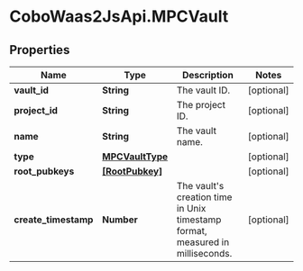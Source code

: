 # CoboWaas2JsApi.MPCVault

## Properties

Name | Type | Description | Notes
------------ | ------------- | ------------- | -------------
**vault_id** | **String** | The vault ID. | [optional] 
**project_id** | **String** | The project ID. | [optional] 
**name** | **String** | The vault name. | [optional] 
**type** | [**MPCVaultType**](MPCVaultType.md) |  | [optional] 
**root_pubkeys** | [**[RootPubkey]**](RootPubkey.md) |  | [optional] 
**create_timestamp** | **Number** | The vault&#39;s creation time in Unix timestamp format, measured in milliseconds. | [optional] 


